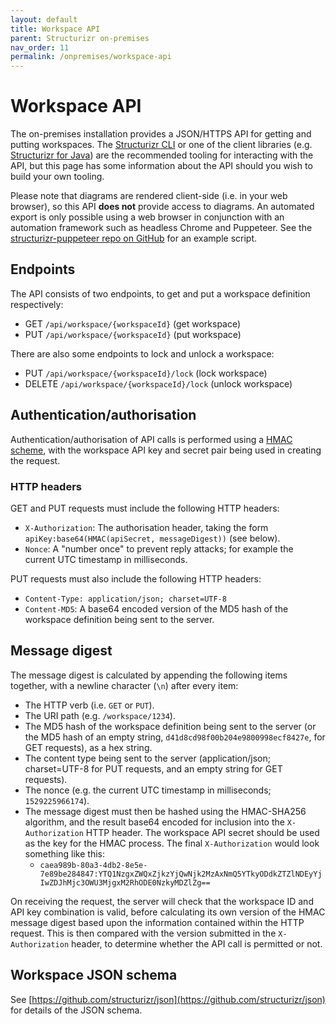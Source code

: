 ```yaml
---
layout: default
title: Workspace API
parent: Structurizr on-premises
nav_order: 11
permalink: /onpremises/workspace-api
---
```


# Workspace API

The on-premises installation provides a JSON/HTTPS API for getting and putting workspaces.
The [Structurizr CLI](/cli) or one of the client libraries (e.g. [Structurizr for Java](/java))
are the recommended tooling for interacting with the API, but this page has some information about the API should you wish to build your own tooling.

Please note that diagrams are rendered client-side (i.e. in your web browser), so this API __does not__ provide access to diagrams.
An automated export is only possible using a web browser in conjunction with an automation framework such as headless Chrome and Puppeteer.
See the [structurizr-puppeteer repo on GitHub](https://github.com/structurizr/puppeteer) for an example script.

## Endpoints

The API consists of two endpoints, to get and put a workspace definition respectively:

- GET `/api/workspace/{workspaceId}` (get workspace)
- PUT `/api/workspace/{workspaceId}` (put workspace)

There are also some endpoints to lock and unlock a workspace:

- PUT `/api/workspace/{workspaceId}/lock` (lock workspace)
- DELETE `/api/workspace/{workspaceId}/lock` (unlock workspace)

## Authentication/authorisation

Authentication/authorisation of API calls is performed using a [HMAC scheme](https://en.wikipedia.org/wiki/HMAC),
with the workspace API key and secret pair being used in creating the request.

### HTTP headers

GET and PUT requests must include the following HTTP headers:

- `X-Authorization`: The authorisation header, taking the form `apiKey:base64(HMAC(apiSecret, messageDigest))` (see below).
- `Nonce`: A "number once" to prevent reply attacks; for example the current UTC timestamp in milliseconds.

PUT requests must also include the following HTTP headers:

- `Content-Type: application/json; charset=UTF-8`
- `Content-MD5`: A base64 encoded version of the MD5 hash of the workspace definition being sent to the server.

## Message digest

The message digest is calculated by appending the following items together, with a newline character (`\n`) after every item:

- The HTTP verb (i.e. `GET` or `PUT`).
- The URI path (e.g. `/workspace/1234`).
- The MD5 hash of the workspace definition being sent to the server (or the MD5 hash of an empty string, `d41d8cd98f00b204e9800998ecf8427e`, for GET requests), as a hex string.
- The content type being sent to the server (application/json; charset=UTF-8 for PUT requests, and an empty string for GET requests).
- The nonce (e.g. the current UTC timestamp in milliseconds; `1529225966174`).
- The message digest must then be hashed using the HMAC-SHA256 algorithm, and the result base64 encoded for inclusion into the `X-Authorization` HTTP header. The workspace API secret should be used as the key for the HMAC process. The final `X-Authorization` would look something like this:
  - `caea989b-80a3-4db2-8e5e-7e89be284847:YTQ1NzgxZWQxZjkzYjQwNjk2MzAxNmQ5YTkyODdkZTZlNDEyYjIwZDJhMjc3OWU3MjgxM2RhODE0NzkyMDZlZg==`

On receiving the request, the server will check that the workspace ID and API key combination is valid, before calculating its own version of the HMAC message digest based upon the information contained within the HTTP request. This is then compared with the version submitted in the `X-Authorization` header, to determine whether the API call is permitted or not.

## Workspace JSON schema

See [https://github.com/structurizr/json](https://github.com/structurizr/json) for details of the JSON schema.